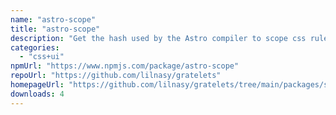 ```yaml
---
name: "astro-scope"
title: "astro-scope"
description: "Get the hash used by the Astro compiler to scope css rules."
categories:
  - "css+ui"
npmUrl: "https://www.npmjs.com/package/astro-scope"
repoUrl: "https://github.com/lilnasy/gratelets"
homepageUrl: "https://github.com/lilnasy/gratelets/tree/main/packages/scope"
downloads: 4
---
```

